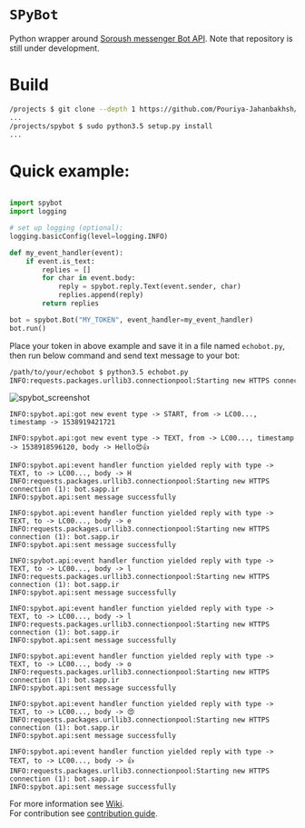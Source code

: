 # `SPyBot`
Python wrapper around [Soroush messenger Bot API](https://soroush-app.ir/developer.html). Note that repository is still under development.  


# Build
```sh
/projects $ git clone --depth 1 https://github.com/Pouriya-Jahanbakhsh/spybot && cd spybot
...
/projects/spybot $ sudo python3.5 setup.py install
...
```

# Quick example:
```python

import spybot
import logging

# set up logging (optional):
logging.basicConfig(level=logging.INFO)

def my_event_handler(event):
    if event.is_text:
        replies = []
        for char in event.body:
            reply = spybot.reply.Text(event.sender, char)
            replies.append(reply)
        return replies

bot = spybot.Bot("MY_TOKEN", event_handler=my_event_handler)
bot.run()
```
Place your token in above example and save it in a file named `echobot.py`, then run below command and send text message to your bot:  
```sh
/path/to/your/echobot $ python3.5 echobot.py
INFO:requests.packages.urllib3.connectionpool:Starting new HTTPS connection (1): bot.sapp.ir
```

![spybot_screenshot](https://user-images.githubusercontent.com/20663776/46582566-80a3d500-ca38-11e8-9ab8-3f20df22de3d.jpg)

```
INFO:spybot.api:got new event type -> START, from -> LC00..., timestamp -> 1538919421721

INFO:spybot.api:got new event type -> TEXT, from -> LC00..., timestamp -> 1538918596120, body -> Hello😍👍

INFO:spybot.api:event handler function yielded reply with type -> TEXT, to -> LC00..., body -> H
INFO:requests.packages.urllib3.connectionpool:Starting new HTTPS connection (1): bot.sapp.ir
INFO:spybot.api:sent message successfully

INFO:spybot.api:event handler function yielded reply with type -> TEXT, to -> LC00..., body -> e
INFO:requests.packages.urllib3.connectionpool:Starting new HTTPS connection (1): bot.sapp.ir
INFO:spybot.api:sent message successfully

INFO:spybot.api:event handler function yielded reply with type -> TEXT, to -> LC00..., body -> l
INFO:requests.packages.urllib3.connectionpool:Starting new HTTPS connection (1): bot.sapp.ir
INFO:spybot.api:sent message successfully

INFO:spybot.api:event handler function yielded reply with type -> TEXT, to -> LC00..., body -> l
INFO:requests.packages.urllib3.connectionpool:Starting new HTTPS connection (1): bot.sapp.ir
INFO:spybot.api:sent message successfully

INFO:spybot.api:event handler function yielded reply with type -> TEXT, to -> LC00..., body -> o
INFO:requests.packages.urllib3.connectionpool:Starting new HTTPS connection (1): bot.sapp.ir
INFO:spybot.api:sent message successfully

INFO:spybot.api:event handler function yielded reply with type -> TEXT, to -> LC00..., body -> 😍
INFO:requests.packages.urllib3.connectionpool:Starting new HTTPS connection (1): bot.sapp.ir
INFO:spybot.api:sent message successfully

INFO:spybot.api:event handler function yielded reply with type -> TEXT, to -> LC00..., body -> 👍
INFO:requests.packages.urllib3.connectionpool:Starting new HTTPS connection (1): bot.sapp.ir
INFO:spybot.api:sent message successfully

```

For more information see [Wiki](https://github.com/Pouriya-Jahanbakhsh/spybot/wiki).  
For contribution see [contribution guide](https://github.com/Pouriya-Jahanbakhsh/spybot/blob/master/CONTRIBUTING.md).
